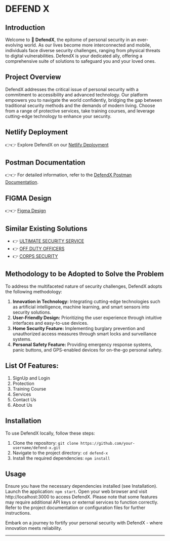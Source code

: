 # DEFEND X

## Introduction

Welcome to 🤲 **DefendX**, the epitome of personal security in an ever-evolving world. As our lives become more interconnected and mobile, individuals face diverse security challenges, ranging from physical threats to digital vulnerabilities. DefendX is your dedicated ally, offering a comprehensive suite of solutions to safeguard you and your loved ones.


## Project Overview

DefendX addresses the critical issue of personal security with a commitment to accessibility and advanced technology. Our platform empowers you to navigate the world confidently, bridging the gap between traditional security methods and the demands of modern living. Choose from a range of protective services, take training courses, and leverage cutting-edge technology to enhance your security.


## Netlify Deployment
👉👉 Explore DefendX on our  [Netlify Deployment](https://cozy-kringle-9c735c.netlify.app/)

## Postman Documentation
👉👉 For detailed information, refer to the [DefendX Postman Documentation](https://documenter.getpostman.com/view/28159129/2s9YsT78fH).

## FIGMA Design
👉👉 [Figma Design](https://www.figma.com/file/yX1HPqnkciU00CDslmjzmT/Defend-X-Website-UI?type=design&node-id=0%3A1&mode=design&t=zykpDHX7PjfdVuGF-1)

## Similar Existing Solutions
- 👉 [ULTIMATE SECURITY SERVICE](https://ultimatesecurityservices.in/)
- 👉 [OFF DUTY OFFICERS](https://offdutyofficers.com/vip-and-personal-security-services/)
- 👉 [CORPS SECURITY](https://www.corpssecurity.co.uk/)

## Methodology to be Adopted to Solve the Problem

To address the multifaceted nature of security challenges, DefendX adopts the following methodology:

1. **Innovation in Technology:** Integrating cutting-edge technologies such as artificial intelligence, machine learning, and smart sensors into security solutions.
2. **User-Friendly Design:** Prioritizing the user experience through intuitive interfaces and easy-to-use devices.
3. **Home Security Feature:** Implementing burglary prevention and unauthorized access measures through smart locks and surveillance systems.
4. **Personal Safety Feature:** Providing emergency response systems, panic buttons, and GPS-enabled devices for on-the-go personal safety.


## List Of Features:

1. SignUp and Login
2. Protection
3. Training Course
4. Services
5. Contact Us
6. About Us

## Installation

To use DefendX locally, follow these steps:

1. Clone the repository: `git clone https://github.com/your-username/defend-x.git`
2. Navigate to the project directory: `cd defend-x`
3. Install the required dependencies: `npm install`

## Usage

Ensure you have the necessary dependencies installed (see Installation).
Launch the application: `npm start`.
Open your web browser and visit http://localhost:3000 to access DefendX.
Please note that some features may require additional API keys or external services to function correctly. Refer to the project documentation or configuration files for further instructions.

Embark on a journey to fortify your personal security with DefendX - where innovation meets reliability.

---

